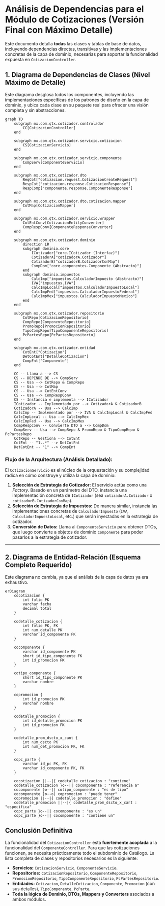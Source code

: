 # Análisis de Dependencias para el Módulo de Cotizaciones (Versión Final con Máximo Detalle)

Este documento detalla **todas** las clases y tablas de base de datos, incluyendo dependencias directas, transitivas y las implementaciones concretas de la capa de dominio, necesarias para soportar la funcionalidad expuesta en `CotizacionController`.

## 1. Diagrama de Dependencias de Clases (Nivel Máximo de Detalle)

Este diagrama desglosa todos los componentes, incluyendo las implementaciones específicas de los patrones de diseño en la capa de dominio, y ubica cada clase en su paquete real para ofrecer una visión completa y sin abstracciones.

```mermaid
graph TD
    subgraph mx.com.qtx.cotizador.controlador
        CC[CotizacionController]
    end

    subgraph mx.com.qtx.cotizador.servicio.cotizacion
        CS[CotizacionServicio]
    end
    
    subgraph mx.com.qtx.cotizador.servicio.componente
        CompServ[ComponenteServicio]
    end

    subgraph mx.com.qtx.cotizador.dto
        ReqCot["cotizacion.request.CotizacionCreateRequest"]
        RespCot["cotizacion.response.CotizacionResponse"]
        RespComp["componente.response.ComponenteResponse"]
    end

    subgraph mx.com.qtx.cotizador.dto.cotizacion.mapper
        CotMap[CotizacionMapper]
    end

    subgraph mx.com.qtx.cotizador.servicio.wrapper
        CotEntConv[CotizacionEntityConverter]
        CompRespConv[ComponenteResponseConverter]
    end

    subgraph mx.com.qtx.cotizador.dominio
        direction LR
        subgraph dominio.core
            ICotizador["core.ICotizador (Interfaz)"]
            CotizadorA["cotizadorA.Cotizador"]
            CotizadorB["cotizadorB.CotizadorConMap"]
            CompDom["core.componentes.Componente (Abstracto)"]
        end
        subgraph dominio.impuestos
            CalcImp["impuestos.CalculadorImpuesto (Abstracto)"]
            IVA["impuestos.IVA"]
            CalcImpLocal["impuestos.CalculadorImpuestoLocal"]
            CalcImpFed["impuestos.CalculadorImpuestoFederal"]
            CalcImpMex["impuestos.CalculadorImpuestoMexico"]
        end
    end

    subgraph mx.com.qtx.cotizador.repositorio
        CotRepo[CotizacionRepositorio]
        CompRepo[ComponenteRepositorio]
        PromoRepo[PromocionRepositorio]
        TipoCompRepo[TipoComponenteRepositorio]
        PcPartesRepo[PcPartesRepositorio]
    end

    subgraph mx.com.qtx.cotizador.entidad
        CotEnt["Cotizacion"]
        DetCotEnt["DetalleCotizacion"]
        CompEnt["Componente"]
    end

    CC -- Llama a --> CS
    CS -- DEPENDE DE --> CompServ
    CS -- Usa --> CotRepo & CompRepo
    CS -- Usa --> CotMap
    CS -- Usa --> CotEntConv
    CS -- Usa --> CompRespConv
    CS -- Instancia e implementa --> ICotizador
    ICotizador -- Implementado por --> CotizadorA & CotizadorB
    CotizadorA -- Usa --> CalcImp
    CalcImp -- Implementado por --> IVA & CalcImpLocal & CalcImpFed
    CalcImpLocal -- Usa --> CalcImpMex
    CalcImpFed -- Usa --> CalcImpMex
    CompRespConv -- Convierte DTO a --> CompDom
    CompServ -- Usa --> CompRepo & PromoRepo & TipoCompRepo & PcPartesRepo
    CotRepo -- Gestiona --> CotEnt
    CotEnt -- "1..*" --> DetCotEnt
    DetCotEnt -- "1" --> CompEnt
```

### Flujo de la Arquitectura (Análisis Detallado):

El `CotizacionServicio` es el núcleo de la orquestación y su complejidad radica en cómo construye y utiliza la capa de dominio:
1.  **Selección de Estrategia de Cotizador:** El servicio actúa como una *Factory*. Basado en un parámetro del DTO, instancia una implementación concreta de `ICotizador` (sea `cotizadorA.Cotizador` o `cotizadorB.CotizadorConMap`).
2.  **Selección de Estrategia de Impuestos:** De manera similar, instancia las implementaciones concretas de `CalculadorImpuesto` (`IVA`, `CalculadorImpuestoLocal`, etc.) que serán inyectadas en la estrategia de cotizador.
3.  **Conversión de Datos:** Llama al `ComponenteServicio` para obtener DTOs, que luego convierte a objetos de dominio `Componente` para poder pasarlos a la estrategia de cotizador.

---

## 2. Diagrama de Entidad-Relación (Esquema Completo Requerido)

Este diagrama no cambia, ya que el análisis de la capa de datos ya era exhaustivo.

```mermaid
erDiagram
    cocotizacion {
        int folio PK
        varchar fecha
        decimal total
    }

    codetalle_cotizacion {
        int folio PK, FK
        int num_detalle PK
        varchar id_componente FK
    }

    cocomponente {
        varchar id_componente PK
        short id_tipo_componente FK
        int id_promocion FK
    }

    cotipo_componente {
        short id_tipo_componente PK
        varchar nombre
    }

    copromocion {
        int id_promocion PK
        varchar nombre
    }

    codetalle_promocion {
        int id_detalle_promocion PK
        int id_promocion FK
    }

    codetalle_prom_dscto_x_cant {
        int num_dscto PK
        int num_det_promocion PK, FK
    }

    copc_parte {
        varchar id_pc PK, FK
        varchar id_componente PK, FK
    }

    cocotizacion ||--|{ codetalle_cotizacion : "contiene"
    codetalle_cotizacion }o--|| cocomponente : "referencia a"
    cocomponente }o--|| cotipo_componente : "es de tipo"
    cocomponente }o--o| copromocion : "puede tener"
    copromocion ||--|{ codetalle_promocion : "define"
    codetalle_promocion ||--|{ codetalle_prom_dscto_x_cant : "especifica"
    copc_parte }o--|| cocomponente : "es un"
    copc_parte }o--|| cocomponente : "contiene un"
```

## Conclusión Definitiva

La funcionalidad del `CotizacionController` está **fuertemente acoplada** a la funcionalidad del `ComponenteController`. Para que las cotizaciones funcionen, se necesita prácticamente todo el subdominio de Catálogo. La lista completa de clases y repositorios necesarios es la siguiente:

*   **Servicios:** `CotizacionServicio`, `ComponenteServicio`.
*   **Repositorios:** `CotizacionRepositorio`, `ComponenteRepositorio`, `PromocionRepositorio`, `TipoComponenteRepositorio`, `PcPartesRepositorio`.
*   **Entidades:** `Cotizacion`, `DetalleCotizacion`, `Componente`, `Promocion` (con sus detalles), `TipoComponente`, `PcParte`.
*   **Toda la lógica de Dominio, DTOs, Mappers y Converters** asociados a ambos módulos.